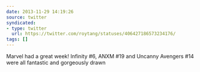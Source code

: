 ```yaml
---
date: 2013-11-29 14:19:26
source: twitter
syndicated:
- type: twitter
  url: https://twitter.com/roytang/statuses/406427186573234176/
tags: []
---
```


Marvel had a great week! Infinity #6, ANXM #19 and Uncanny Avengers #14 were all fantastic and gorgeously drawn